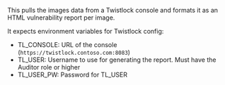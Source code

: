 This pulls the images data from a Twistlock console and formats it as an HTML vulnerability report per image.

It expects environment variables for Twistlock config:

* TL_CONSOLE:  URL of the console (`https://twistlock.contoso.com:8083`)
* TL_USER:  Username to use for generating the report.  Must have the Auditor role or higher
* TL_USER_PW:  Password for TL_USER
